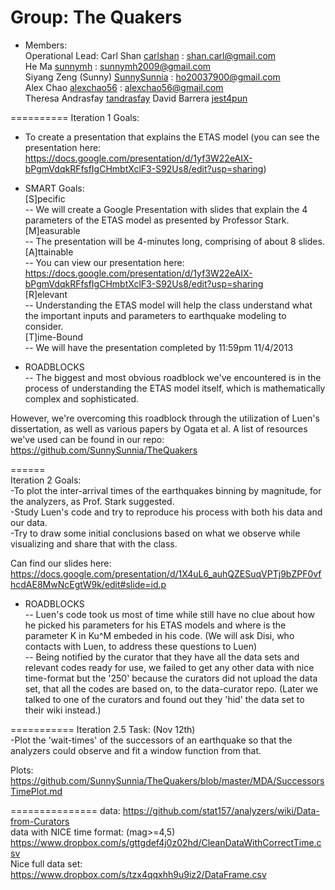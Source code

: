 Group: The Quakers
==========  
* Members:  
Operational Lead: Carl Shan  <a href = "https://github.com/carlshan">carlshan</a> : <shan.carl@gmail.com>  
He Ma <a href = "https://github.com/sunnymh">sunnymh</a> : <sunnymh2009@gmail.com>  
Siyang Zeng (Sunny)  <a href = "https://github.com/SunnySunnia">SunnySunnia</a> : <ho20037900@gmail.com>  
Alex Chao  <a href = "https://github.com/alexchao56">alexchao56</a> : <alexchao56@gmail.com>  
Theresa Andrasfay <a href ="https://github.com/tandrasfay">tandrasfay</a> 
David Barrera <a href = "https://github.com/jest4pun">jest4pun</a>

==========
Iteration 1 Goals:
- To create a presentation that explains the ETAS model (you can see the presentation here: https://docs.google.com/presentation/d/1yf3W22eAIX-bPgmVdqkRFfsfIgCHmbtXclF3-S92Us8/edit?usp=sharing)

* SMART Goals:  
[S]pecific  
-- We will create a Google Presentation with slides that explain the 4 parameters of the ETAS model as presented by Professor Stark.  
[M]easurable  
-- The presentation will be 4-minutes long, comprising of about 8 slides.  
[A]ttainable  
-- You can view our presentation here:   https://docs.google.com/presentation/d/1yf3W22eAIX-bPgmVdqkRFfsfIgCHmbtXclF3-S92Us8/edit?usp=sharing  
[R]elevant  
-- Understanding the ETAS model will help the class understand what the important inputs and parameters to earthquake modeling to consider.  
[T]ime-Bound  
-- We will have the presentation completed by 11:59pm 11/4/2013  

* ROADBLOCKS  
-- The biggest and most obvious roadblock we've encountered is in the process of understanding the ETAS model itself, which is mathematically complex and sophisticated.   

However, we're overcoming this roadblock through the utilization of Luen's dissertation, as well as various papers by Ogata et al. A list of resources we've used can be found in our repo: https://github.com/SunnySunnia/TheQuakers

======  
Iteration 2 Goals:  
-To plot the inter-arrival times of the earthquakes binning by magnitude, for the analyzers, as Prof. Stark suggested.  
-Study Luen's code and try to reproduce his process with both his data and our data.  
-Try to draw some initial conclusions based on what we observe while visualizing and share that with the class.  

Can find our slides here: <https://docs.google.com/presentation/d/1X4uL6_auhQZESuqVPTj9bZPF0vfhcdAE8MwNcEgtW9k/edit#slide=id.p>

* ROADBLOCKS  
-- Luen's code took us most of time while still have no clue about how he picked his parameters for his ETAS models and where is the parameter K in Ku^M embeded in his code. (We will ask Disi, who contacts with Luen, to address these questions to Luen)  
-- Being notified by the curator that they have all the data sets and relevant codes ready for use, we failed to get any other data with nice time-format but the '250' because the curators did not upload the data set, that all the codes are based on, to the data-curator repo. (Later we talked to one of the curators and found out they 'hid' the data set to their wiki instead.)  

===========
Iteration 2.5 Task:  (Nov 12th)  
-Plot the 'wait-times' of the successors of an earthquake so that the analyzers could observe and fit a window function from that.  

Plots: <https://github.com/SunnySunnia/TheQuakers/blob/master/MDA/SuccessorsTimePlot.md>  

===============
data: <https://github.com/stat157/analyzers/wiki/Data-from-Curators>  
data with NICE time format: (mag>=4,5)  
<https://www.dropbox.com/s/gttgdef4j0z02hd/CleanDataWithCorrectTime.csv>  
Nice full data set: <https://www.dropbox.com/s/tzx4qqxhh9u9iz2/DataFrame.csv>

